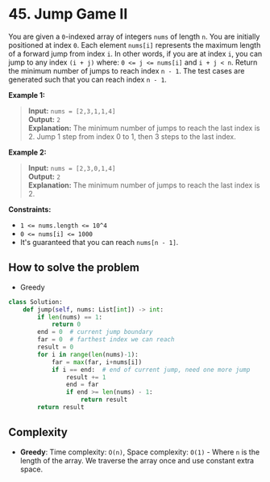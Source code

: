 # 45. Jump Game II

<Badge type="warning" text="Medium" /> [<Badge type="info" text="LeetCode" />](https://leetcode.com/problems/jump-game-ii/)

You are given a `0`-indexed array of integers `nums` of length `n`. You are initially positioned at index `0`. Each element `nums[i]` represents the maximum length of a forward jump from index `i`. In other words, if you are at index `i`, you can jump to any index `(i + j)` where: `0 <= j <= nums[i]` and `i + j < n`. Return the minimum number of jumps to reach index `n - 1`. The test cases are generated such that you can reach index `n - 1`.

**Example 1:**
> **Input:** `nums = [2,3,1,1,4]`  
> **Output:** `2`  
> **Explanation:** The minimum number of jumps to reach the last index is 2. Jump 1 step from index 0 to 1, then 3 steps to the last index.

**Example 2:**
> **Input:** `nums = [2,3,0,1,4]`  
> **Output:** `2`  
> **Explanation:** The minimum number of jumps to reach the last index is 2.

**Constraints:**
- `1 <= nums.length <= 10^4`
- `0 <= nums[i] <= 1000`
- It's guaranteed that you can reach `nums[n - 1]`.


## How to solve the problem

- Greedy

```python
class Solution:
    def jump(self, nums: List[int]) -> int:
        if len(nums) == 1:
            return 0
        end = 0  # current jump boundary
        far = 0  # farthest index we can reach
        result = 0
        for i in range(len(nums)-1):
            far = max(far, i+nums[i])
            if i == end:  # end of current jump, need one more jump
                result += 1
                end = far
                if end >= len(nums) - 1:
                    return result
        return result
```
## Complexity
- **Greedy**: Time complexity: `O(n)`, Space complexity: `O(1)` - Where `n` is the length of the array. We traverse the array once and use constant extra space.